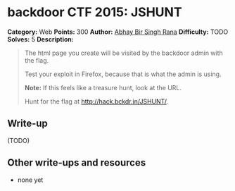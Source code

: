 # backdoor CTF 2015: JSHUNT

**Category:** Web
**Points:** 300
**Author:** [Abhay Bir Singh Rana](https://backdoor.sdslabs.co/users/nemo)
**Difficulty:** TODO
**Solves:**  5
**Description:** 

> The html page you create will be visited by the backdoor admin with the flag.
> 
> Test your exploit in Firefox, because that is what the admin is using.
> 
> **Note:** If this feels like a treasure hunt, look at the URL.
> 
> Hunt for the flag at <http://hack.bckdr.in/JSHUNT/>.

## Write-up

(TODO)

## Other write-ups and resources

* none yet